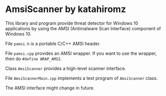 # AmsiScanner by katahiromz

This library and program provide threat detector for Windows 10 applications by using the AMSI (Antimalware Scan Interface) component of Windows 10.

File `pamsi.h` is a portable C/C++ AMSI header.

File `pamsi.cpp` provides an AMSI wrapper. If you want to use the wrapper, then do `#define WRAP_AMSI`.

Class `AmsiScanner` provides a high-level scanner interface.

File `AmsiScannerMain.cpp` implements a test program of `AmsiScanner` class.

The AMSI interface might change in future.
